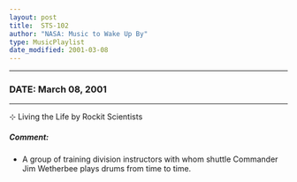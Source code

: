 ```yaml
---
layout: post
title:  STS-102
author: "NASA: Music to Wake Up By"
type: MusicPlaylist
date_modified: 2001-03-08
---
```


----
### DATE: March 08, 2001
----
⊹ Living the Life by Rockit Scientists

##### Comment:
* A group of training division instructors with whom shuttle Commander Jim Wetherbee plays drums from time to time.
